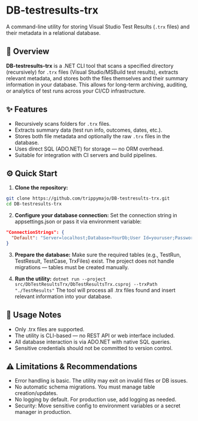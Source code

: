 # DB-testresults-trx

A command-line utility for storing Visual Studio Test Results (`.trx` files) and their metadata in a relational database.

## 🚀 Overview

**DB-testresults-trx** is a .NET CLI tool that scans a specified directory (recursively) for `.trx` files (Visual Studio/MSBuild test results), extracts relevant metadata, and stores both the files themselves and their summary information in your database. This allows for long-term archiving, auditing, or analytics of test runs across your CI/CD infrastructure.

## ✨ Features

- Recursively scans folders for `.trx` files.
- Extracts summary data (test run info, outcomes, dates, etc.).
- Stores both file metadata and optionally the raw `.trx` files in the database.
- Uses direct SQL (ADO.NET) for storage — no ORM overhead.
- Suitable for integration with CI servers and build pipelines.

## ⚙️ Quick Start

1. **Clone the repository:**
  ```bash
  git clone https://github.com/trippymajo/DB-testresults-trx.git
  cd DB-testresults-trx
  ```
  
2. **Configure your database connection:**
Set the connection string in appsettings.json or pass it via environment variable:
```json
"ConnectionStrings": {
  "Default": "Server=localhost;Database=YourDb;User Id=youruser;Password=yourpassword;"
}
```

3. **Prepare the database:**
Make sure the required tables (e.g., TestRun, TestResult, TestCase, TrxFiles) exist. The project does not handle migrations — tables must be created manually.

4. **Run the utility:**
`dotnet run --project src/DbTestResultsTrx/DbTestResultsTrx.csproj --trxPath "./TestResults"`
The tool will process all .trx files found and insert relevant information into your database.

## 📝 Usage Notes
- Only .trx files are supported.
- The utility is CLI-based — no REST API or web interface included.
- All database interaction is via ADO.NET with native SQL queries.
- Sensitive credentials should not be committed to version control.

## ⚠️ Limitations & Recommendations
- Error handling is basic. The utility may exit on invalid files or DB issues.
- No automatic schema migrations. You must manage table creation/updates.
- No logging by default. For production use, add logging as needed.
- Security: Move sensitive config to environment variables or a secret manager in production.
